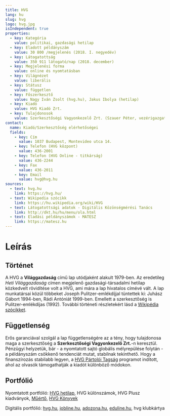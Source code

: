 ```yaml
---
title: HVG
lang: hu
slug: hvg
logo: hvg.jpg
isIndependent: true
properties:
  - key: Kategória
    value: politikai, gazdasági hetilap
  - key: Eladott példányszám
    value: 30 800 /megjelenés (2018. I. negyedév)
  - key: Látogatottság
    value: 350 911 látogató/nap (2018. december)
  - key: Megjelenési forma
    value: online és nyomtatásban
  - key: Világnézet
    value: liberális
  - key: Státusz
    value: független
  - key: Főszerkesztő
    value: Nagy Iván Zsolt (hvg.hu), Jakus Ibolya (hetilap)
  - key: Kiadó
    value: HVG Kiadó Zrt.
  - key: Tulajdonosok
    value: Szerkesztőségi Vagyonkezelő Zrt. (Szauer Péter, vezérigazgató)
contact:
  name: Kiadó/Szerkesztőség elérhetőségei
  fields:
    - key: Cím
      value: 1037 Budapest, Montevideo utca 14.
    - key: Telefon (HVG központ)
      value: 436-2001
    - key: Telefon (HVG Online - titkárság)
      value: 436-2244
    - key: Fax
      value: 436-2011
    - key: Email
      value: hvg@hvg.hu
sources:
  - text: hvg.hu
    link: https://hvg.hu/
  - text: Wikipedia szócikk
    link: https://hu.wikipedia.org/wiki/HVG
  - text: Látogatottsági adatok - Digitális Közönségmérési Tanács
    link: http://dkt.hu/hu/menu/ola.html
  - text: Eladási példányszámok - MATESZ
    link: https://matesz.hu
---
```

# Leírás

## Történet

A HVG a **Világgazdaság** című lap utódjaként alakult 1979-ben. Az eredetileg *Heti Világgazdaság* címen megjelenő gazdasági-társadalmi hetilap közkedvelt rövidítése volt a HVG, ami mára a lap hivatalos címévé vált.
A lap munkatársai közül többeket Joseph Pulitzer-emlékdíjjal tüntettek ki: Juhász Gábort 1994-ben, Rádi Antóniát 1999-ben.  Emellett a szerkesztőség is Pulitzer-emlékdíjas (1992). További történeti részletekért lásd a [Wikipédia szócikket](https://hu.wikipedia.org/wiki/HVG).

## Függetlenség

Erős garanciával szolgál a lap függetlenségére az a tény, hogy tulajdonosa maga a szerkesztőség a **Szerkesztőségi Vagyonkezelő Zrt.**-n keresztül. Pénzügyi helyzetük, bár - a nyomtatott sajtó globális mélyrepülése folytán - a példányszám csökkenő tendenciát mutat, stabilnak tekinthető. Hogy a finanszírozás stabilabb legyen, a [HVG Pártolói Tagság](https://tagsag.hvg.hu/) programot indított, ahol az olvasók támogathatják a kiadót különböző módokon.

## Portfólió

Nyomtatott portfólió: [HVG hetilap](https://hvg.hu/hetilap), HVG különszámok, HVG Plusz kiadványok, [Műértő](https://hvg.hu/hvgmuerto), [HVG Könyvek](https://hvgkonyvek.hu/)

Digitális portfólió: [hvg.hu](https://hvg.hu), [jobline.hu](https://jobline.hu/), [adozona.hu](https://adozona.hu/), [eduline.hu](http://eduline.hu), hvg klubkártya
